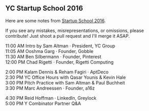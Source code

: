 ## YC Startup School 2016

Here are some notes from [Startup School 2016](http://startupschool.org/).

If you see any mistakes, misrepresentations, or omissions, please contribute! Just shoot a pull request and I'll merge it ASAP.

11:00 AM Intro by Sam Altman · President, YC Group  
11:05 AM Ooshma Garg · Founder, Gobble  
11:30 AM Ben Silbermann · Founder, Pinterest  
12:00 PM Chad Rigetti · Founder, Rigetti Computing

2:00 PM Kalam Dennis & Reham Fagiri · AptDeco  
2:30 PM YC Office Hours with Qasar Younis & Kevin Hale  
3:00 PM Pitch Practice with Sam Altman & Paul Buchheit  
3:30 PM Marc Andreessen · Founder, a16z

4:30 PM Reid Hoffman · LinkedIn, Greylock  
5:00 PM Y Combinator Partner Q&A
